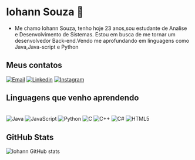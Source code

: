 # Iohann Souza 👾
 - Me chamo Iohann Souza, tenho hoje 23 anos,sou estudante de Analise e Desenvolvimento de Sistemas. Estou em busca de me tornar um desenvolvedor Back-end.Vendo me aprofundando em linguagens como Java,Java-script e Python
## Meus contatos
 [![Email](https://img.shields.io/badge/Gmail-D14836?style=for-the-badge&logo=gmail&logoColor=white)](mailto:iohannsouza72@gmail.com)
 [![Linkedin](https://img.shields.io/badge/Instagram-E4405F?style=for-the-badge&logo=instagram&logoColor=white)](https://www.instagram.com/iora_/)
 [![Instagram](https://img.shields.io/badge/LinkedIn-0077B5?style=for-the-badge&logo=linkedin&logoColor=white)](https://www.linkedin.com/in/iohann-souza/)
## Linguagens que venho aprendendo
<div style= "display: inline_block"><br/>
   <img align=center alt="Java" src="https://img.shields.io/badge/Java-ED8B00?style=for-the-badge&logo=openjdk&logoColor=white">
   <img align=center alt="JavaScript" src="https://img.shields.io/badge/JavaScript-323330?style=for-the-badge&logo=javascript&logoColor=F7DF1E">
   <img align=center alt="Python" src="https://img.shields.io/badge/Python-14354C?style=for-the-badge&logo=python&logoColor=white">
   <img align=center alt="C" src="https://img.shields.io/badge/C-00599C?style=for-the-badge&logo=c&logoColor=white">
   <img align=center alt="C++" src="https://img.shields.io/badge/C%2B%2B-00599C?style=for-the-badge&logo=c%2B%2B&logoColor=white">
   <img align=center alt="C#" src="https://img.shields.io/badge/C%23-239120?style=for-the-badge&logo=c-sharp&logoColor=white">
   <img align=center alt="HTML5" src="https://img.shields.io/badge/HTML5-E34F26?style=for-the-badge&logo=html5&logoColor=white">
 </div>

## GitHub Stats
![Iohann GitHub stats](https://github-readme-stats.vercel.app/api?username=IohannS&show_icons=true&theme=midnight-purple)
